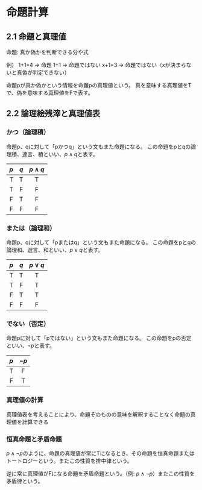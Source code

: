 # 命題計算
## 2.1 命題と真理値
命題: 真か偽かを判断できる分や式

例）
1+1=4 → 命題
1+1 → 命題ではない
x+1=3 → 命題ではない（xが決まらないと真偽が判定できない）

命題pが真か偽かという情報を命題pの真理値という。
真を意味する真理値をTで、偽を意味する真理値をFで表す。

## 2.2 論理絵残滓と真理値表
### かつ（論理積）
命題p、qに対して「pかつq」という文もまた命題になる。
この命題をpとqの論理積、連言、積といい、$p \land q$と表す。

| $p$ | $q$ | $p \land q$ |
|:---:|:---:|:---:|
| T | T | T |
| T | F | F |
| F | T | F |
| F | F | F |

### または（論理和）
命題p、qに対して「pまたはq」という文もまた命題になる。
この命題をpとqの論理和、選言、和といい、$p \lor q$と表す。

| $p$ | $q$ | $p \lor q$ |
|:---:|:---:|:---:|
| T | T | T |
| T | F | T |
| F | T | T |
| F | F | F |

### でない（否定）
命題pに対して「pではない」という文もまた命題になる。
この命題をpの否定といい、$\lnot p$と表す。

| $p$ | $\lnot p$ |
|:---:|:---:|
| T | F |
| F | T |

### 真理値の計算
真理値表を考えることにより、命題そのものの意味を解釈することなく命題の真理値を計算できる

### 恒真命題と矛盾命題
$p \land \lnot p$のように、命題の真理値が常にTになるとき、その命題を恒真命題またはトートロジーという。またこの性質を排中律という。

逆に常に真理値がFになる命題を矛盾命題という。（例: $p \land \lnot p$）またこの性質を矛盾律という。

